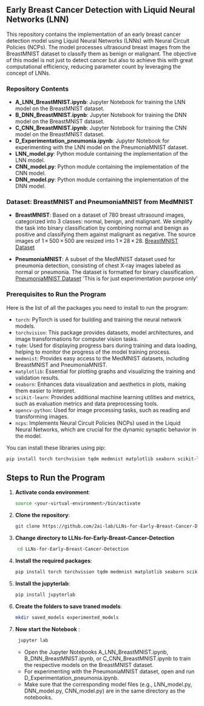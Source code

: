 ## Early Breast Cancer Detection with Liquid Neural Networks (LNN)

This repository contains the implementation of an early breast cancer detection model using Liquid Neural Networks (LNNs) with Neural Circuit Policies (NCPs). The model processes ultrasound breast images from the BreastMNIST dataset to classify them as benign or malignant. The objective of this model is not just to detect cancer but also to achieve this with great computational efficiency, reducing parameter count by leveraging the concept of LNNs.

### Repository Contents
- **A_LNN_BreastMNIST.ipynb**: Jupyter Notebook for training the LNN model on the BreastMNIST dataset.
- **B_DNN_BreastMNIST.ipynb**: Jupyter Notebook for training the DNN model on the BreastMNIST dataset.
- **C_CNN_BreastMNIST.ipynb**: Jupyter Notebook for training the CNN model on the BreastMNIST dataset.
- **D_Experimentation_pneumonia.ipynb**: Jupyter Notebook for experimenting with the LNN model on the PneumoniaMNIST dataset.
- **LNN_model.py**: Python module containing the implementation of the LNN model.
- **CNN_model.py**: Python module containing the implementation of the CNN model.
- **DNN_model.py**: Python module containing the implementation of the DNN model.

### Dataset: BreastMNIST and PneumoniaMNIST from MedMNIST
- **BreastMNIST**: Based on a dataset of 780 breast ultrasound images, categorized into 3 classes: normal, benign, and malignant. We simplify the task into binary classification by combining normal and benign as positive and classifying them against malignant as negative. The source images of 1 × 500 × 500 are resized into 1 × 28 × 28. [BreastMNIST Dataset](https://medmnist.com/)

- **PneumoniaMNIST**: A subset of the MedMNIST dataset used for pneumonia detection, consisting of chest X-ray images labeled as normal or pneumonia. The dataset is formatted for binary classification. [PneumoniaMNIST Dataset](https://medmnist.com/) 'This is for just experimentation purpose only'

### Prerequisites to Run the Program
Here is the list of all the packages you need to install to run the program:

* `torch`: PyTorch is used for building and training the neural network models.
* `torchvision`: This package provides datasets, model architectures, and image transformations for computer vision tasks.
* `tqdm`: Used for displaying progress bars during training and data loading, helping to monitor the progress of the model training process.
* `medmnist`: Provides easy access to the MedMNIST datasets, including BreastMNIST and PneumoniaMNIST.
* `matplotlib`: Essential for plotting graphs and visualizing the training and validation results.
* `seaborn`: Enhances data visualization and aesthetics in plots, making them easier to interpret.
* `scikit-learn`: Provides additional machine learning utilities and metrics, such as evaluation metrics and data preprocessing tools.
* `opencv-python`: Used for image processing tasks, such as reading and transforming images.
* `ncps`: Implements Neural Circuit Policies (NCPs) used in the Liquid Neural Networks, which are crucial for the dynamic synaptic behavior in the model.


You can install these libraries using pip:

```bash
pip install torch torchvision tqdm medmnist matplotlib seaborn scikit-learn opencv-python ncps
```

## Steps to Run the Program
1. __Activate conda environment__:
    ```bash
    source <your-virtual-environment>/bin/activate
    ```
2. __Clone the repository__:
    ```bash
    git clone https://github.com/2ai-lab/LLNs-for-Early-Breast-Cancer-Detection
    ```
3. __Change directory to LLNs-for-Early-Breast-Cancer-Detection__
```bash
    cd LLNs-for-Early-Breast-Cancer-Detection
```
4. __Install the required packages__:
    ```bash
    pip install torch torchvision tqdm medmnist matplotlib seaborn scikit-learn opencv-python ncps
    ```
5. __Install the jupyterlab__:
    ```bash
    pip install jupyterlab
    ```
6. __Create the folders to save traned models__:
    ```bash
    mkdir saved_models experimented_models
    ```
7. __Now start the Notebook__ :
   ```bash
    jupyter lab
    ```
   * Open the Jupyter Notebooks A_LNN_BreastMNIST.ipynb, B_DNN_BreastMNIST.ipynb, or C_CNN_BreastMNIST.ipynb to train the respective models on the BreastMNIST dataset.
   * For experimenting with the PneumoniaMNIST dataset, open and run D_Experimentation_pneumonia.ipynb.
   * Make sure that the corresponding model files (e.g., LNN_model.py, DNN_model.py, CNN_model.py) are in the same directory as the notebooks.
    

